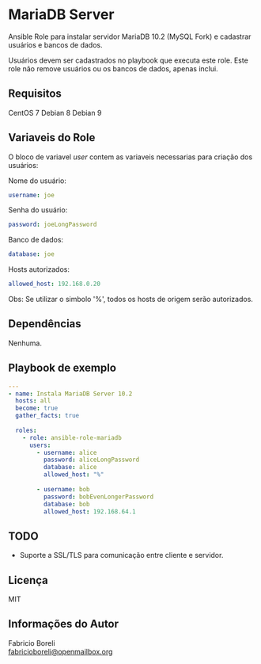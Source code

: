 MariaDB Server
==============
Ansible Role para instalar servidor MariaDB 10.2 (MySQL Fork) e cadastrar usuários e bancos de dados.

Usuários devem ser cadastrados no playbook que executa este role. Este role não remove usuários ou os bancos de dados, apenas inclui.

Requisitos
----------
CentOS 7
Debian 8
Debian 9

Variaveis do Role
-----------------
O bloco de variavel _user_ contem as variaveis necessarias para criação dos usuários:

Nome do usuário:
```yaml
username: joe
```

Senha do usuário:
```yaml
password: joeLongPassword
```

Banco de dados:
```yaml
database: joe
```

Hosts autorizados:
```yaml
allowed_host: 192.168.0.20
```
Obs: Se utilizar o simbolo '%', todos os hosts de origem serão autorizados.

Dependências
------------

Nenhuma.

Playbook de exemplo
-------------------
```yaml
---
- name: Instala MariaDB Server 10.2
  hosts: all
  become: true
  gather_facts: true
          
  roles:
    - role: ansible-role-mariadb
      users:
        - username: alice
          password: aliceLongPassword
          database: alice
          allowed_host: "%"
  
        - username: bob
          password: bobEvenLongerPassword
          database: bob
          allowed_host: 192.168.64.1

```

TODO
-------
- Suporte a SSL/TLS para comunicação entre cliente e servidor.

Licença
-------

MIT

Informações do Autor
--------------------

Fabricio Boreli  
fabricioboreli@openmailbox.org
